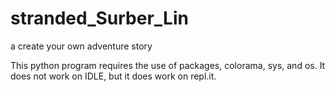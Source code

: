 # stranded_Surber_Lin
a create your own adventure story


This python program requires the use of packages, colorama, sys, and os. It does not work on IDLE, but it does work on repl.it.
